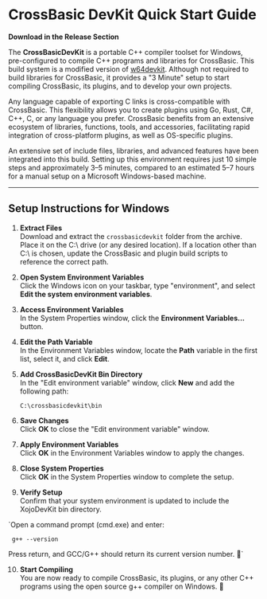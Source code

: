 # CrossBasic DevKit Quick Start Guide

**Download in the Release Section**

The **CrossBasicDevKit** is a portable C++ compiler toolset for Windows, pre-configured to compile C++ programs and libraries for CrossBasic. This build system is a modified version of [w64devkit](https://github.com/skeeto/w64devkit). Although not required to build libraries for CrossBasic, it provides a "3 Minute" setup to start compiling CrossBasic, its plugins, and to develop your own projects.

Any language capable of exporting C links is cross-compatible with CrossBasic. This flexibility allows you to create plugins using Go, Rust, C#, C++, C, or any language you prefer. CrossBasic benefits from an extensive ecosystem of libraries, functions, tools, and accessories, facilitating rapid integration of cross-platform plugins, as well as OS-specific plugins.

An extensive set of include files, libraries, and advanced features have been integrated into this build. Setting up this environment requires just 10 simple steps and approximately 3–5 minutes, compared to an estimated 5–7 hours for a manual setup on a Microsoft Windows-based machine.

---

## Setup Instructions for Windows

1. **Extract Files**  
   Download and extract the `crossbasicdevkit` folder from the archive. Place it on the C:\ drive (or any desired location). If a location other than C:\ is chosen, update the CrossBasic and plugin build scripts to reference the correct path.

2. **Open System Environment Variables**  
   Click the Windows icon on your taskbar, type "environment", and select **Edit the system environment variables**.

3. **Access Environment Variables**  
   In the System Properties window, click the **Environment Variables...** button.

4. **Edit the Path Variable**  
   In the Environment Variables window, locate the **Path** variable in the first list, select it, and click **Edit**.

5. **Add CrossBasicDevKit Bin Directory**  
   In the "Edit environment variable" window, click **New** and add the following path:
   ```
   C:\crossbasicdevkit\bin
   ```

6. **Save Changes**  
   Click **OK** to close the "Edit environment variable" window.

7. **Apply Environment Variables**  
   Click **OK** in the Environment Variables window to apply the changes.

8. **Close System Properties**  
   Click **OK** in the System Properties window to complete the setup.

9. **Verify Setup**  
   Confirm that your system environment is updated to include the XojoDevKit bin directory.

`Open a command prompt (cmd.exe) and enter:
     
     g++ --version

Press return, and GCC/G++ should return its current version number. 🙏`

10. **Start Compiling**  
    You are now ready to compile CrossBasic, its plugins, or any other C++ programs using the open source g++ compiler on Windows. 🚀
